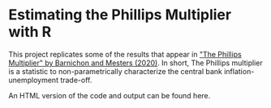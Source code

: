 # Estimating the Phillips Multiplier with R

This project replicates some of the results that appear in ["The Phillips Multiplier" by Barnichon and Mesters (2020)](https://www.sciencedirect.com/science/article/abs/pii/S0304393220300520). In short, The Phillips multiplier is a statistic to non-parametrically characterize the central bank inflation-unemployment trade-off.


An HTML version of the code and output can be found here.